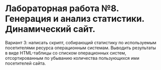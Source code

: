 # Лабораторная работа №8. Генерация и анализ статистики. Динамический сайт.
Вариант 3: написать скрипт, собирающий статистику по используемым посетителями ресурса
операционным системам. Выводить результаты в виде HTML-таблицы со списком операционных систем, отсортированным по убыванию количества пользующихся ими посетителей сайта.
